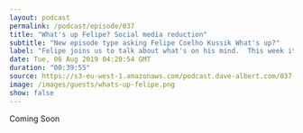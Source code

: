 ```yaml
---
layout: podcast
permalink: /podcast/episode/037
title: "What's up Felipe? Social media reduction"
subtitle: "New episode type asking Felipe Coelho Kussik What's up?"
label: "Felipe joins us to talk about what's on his mind.  This week it's social media and reducing the one's addiction to the dopamine hits.  <br> <a href='https://twitter.com/seufelipe' target='_blank'>https://twitter.com/seufelipe</a> <br> <a href='https://www.instagram.com/seufelipe/' target='_blank'>https://www.instagram.com/seufelipe/</a> <br> <a href='https://letterboxd.com/seufelipe/' target='_blank'>https://letterboxd.com/seufelipe/</a>"
date: Tue, 06 Aug 2019 04:20:54 GMT
duration: "00:39:55"
source: https://s3-eu-west-1.amazonaws.com/podcast.dave-albert.com/037-Felipe-Coelho-Kussik.mp3
image: /images/guests/whats-up-felipe.png
show: false
---
```


Coming Soon
